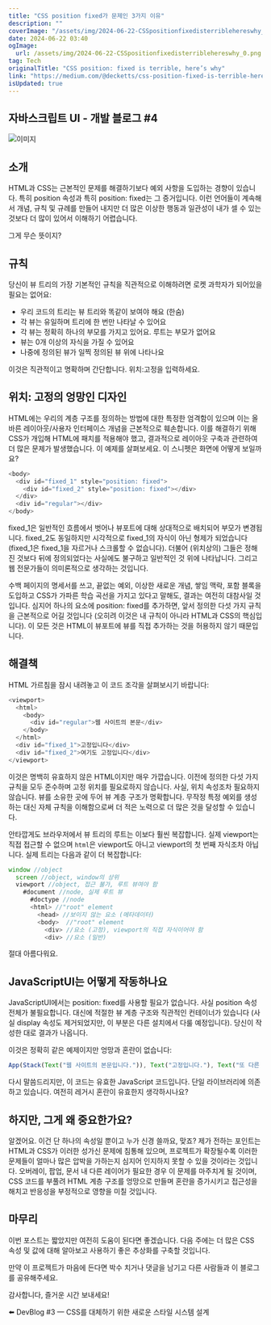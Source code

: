 ```yaml
---
title: "CSS position fixed가 문제인 3가지 이유"
description: ""
coverImage: "/assets/img/2024-06-22-CSSpositionfixedisterriblehereswhy_0.png"
date: 2024-06-22 03:40
ogImage:
  url: /assets/img/2024-06-22-CSSpositionfixedisterriblehereswhy_0.png
tag: Tech
originalTitle: "CSS position: fixed is terrible, here’s why"
link: "https://medium.com/@decketts/css-position-fixed-is-terrible-heres-why-a9b0a87bf154"
isUpdated: true
---
```


## 자바스크립트 UI - 개발 블로그 #4

![이미지](/assets/img/2024-06-22-CSSpositionfixedisterriblehereswhy_0.png)

## 소개

HTML과 CSS는 근본적인 문제를 해결하기보다 예외 사항을 도입하는 경향이 있습니다. 특히 position 속성과 특히 position: fixed는 그 증거입니다. 이런 언어들이 계속해서 개념, 규칙 및 규례를 만들어 내지만 더 많은 이상한 행동과 일관성이 내가 셀 수 있는 것보다 더 많이 있어서 이해하기 어렵습니다.

<!-- seedividend - 사각형 -->

<ins class="adsbygoogle"
     style="display:block"
     data-ad-client="ca-pub-4877378276818686"
     data-ad-slot="1898504329"
     data-ad-format="auto"
     data-full-width-responsive="true"></ins>

<script>
     (adsbygoogle = window.adsbygoogle || []).push({});
</script>

그게 무슨 뜻이지?

## 규칙

당신이 뷰 트리의 가장 기본적인 규칙을 직관적으로 이해하려면 로켓 과학자가 되어있을 필요는 없어요:

- 우리 코드의 트리는 뷰 트리와 똑같이 보여야 해요 (한숨)
- 각 뷰는 유일하며 트리에 한 번만 나타날 수 있어요
- 각 뷰는 정확히 하나의 부모를 가지고 있어요. 루트는 부모가 없어요
- 뷰는 0개 이상의 자식을 가질 수 있어요
- 나중에 정의된 뷰가 일찍 정의된 뷰 위에 나타나요

<!-- seedividend - 사각형 -->

<ins class="adsbygoogle"
     style="display:block"
     data-ad-client="ca-pub-4877378276818686"
     data-ad-slot="1898504329"
     data-ad-format="auto"
     data-full-width-responsive="true"></ins>

<script>
     (adsbygoogle = window.adsbygoogle || []).push({});
</script>

이것은 직관적이고 명확하며 간단합니다. 위치:고정을 입력하세요.

## 위치: 고정의 엉망인 디자인

HTML에는 우리의 계층 구조를 정의하는 방법에 대한 특정한 엄격함이 있으며 이는 올바른 레이아웃/사용자 인터페이스 개념을 근본적으로 훼손합니다. 이를 해결하기 위해 CSS가 개입해 HTML에 패치를 적용해야 했고, 결과적으로 레이아웃 구축과 관련하여 더 많은 문제가 발생했습니다. 이 예제를 살펴보세요. 이 스니펫은 화면에 어떻게 보일까요?

```js
<body>
  <div id="fixed_1" style="position: fixed">
    <div id="fixed_2" style="position: fixed"></div>
  </div>
  <div id="regular"></div>
</body>
```

<!-- seedividend - 사각형 -->

<ins class="adsbygoogle"
     style="display:block"
     data-ad-client="ca-pub-4877378276818686"
     data-ad-slot="1898504329"
     data-ad-format="auto"
     data-full-width-responsive="true"></ins>

<script>
     (adsbygoogle = window.adsbygoogle || []).push({});
</script>

fixed_1은 일반적인 흐름에서 벗어나 뷰포트에 대해 상대적으로 배치되어 부모가 변경됩니다. fixed_2도 동일하지만 시각적으로 fixed_1의 자식이 아닌 형제가 되었습니다 (fixed_1은 fixed_1을 자르거나 스크롤할 수 없습니다). 더불어 (위치상의) 그들은 정해진 것보다 뒤에 정의되었다는 사실에도 불구하고 일반적인 것 위에 나타납니다. 그리고 웹 전문가들이 의미론적으로 생각하는 것입니다.

수백 페이지의 명세서를 쓰고, 끝없는 예외, 이상한 새로운 개념, 쌓임 맥락, 포함 블록을 도입하고 CSS가 가파른 학습 곡선을 가지고 있다고 말해도, 결과는 여전히 대참사일 것입니다. 심지어 하나의 요소에 position: fixed를 추가하면, 앞서 정의한 다섯 가지 규칙을 근본적으로 어길 것입니다 (오히려 이것은 내 규칙이 아니라 HTML과 CSS의 핵심입니다). 이 모든 것은 HTML이 뷰포트에 뷰를 직접 추가하는 것을 허용하지 않기 때문입니다.

## 해결책

HTML 가르침을 잠시 내려놓고 이 코드 조각을 살펴보시기 바랍니다:

<!-- seedividend - 사각형 -->

<ins class="adsbygoogle"
     style="display:block"
     data-ad-client="ca-pub-4877378276818686"
     data-ad-slot="1898504329"
     data-ad-format="auto"
     data-full-width-responsive="true"></ins>

<script>
     (adsbygoogle = window.adsbygoogle || []).push({});
</script>

```js
<viewport>
  <html>
    <body>
      <div id="regular">웹 사이트의 본문</div>
    </body>
  </html>
  <div id="fixed_1">고정입니다</div>
  <div id="fixed_2">여기도 고정입니다</div>
</viewport>
```

이것은 명백히 유효하지 않은 HTML이지만 매우 가깝습니다. 이전에 정의한 다섯 가지 규칙을 모두 준수하며 고정 위치를 필요로하지 않습니다. 사실, 위치 속성조차 필요하지 않습니다. 뷰를 소유한 곳에 두어 뷰 계층 구조가 명확합니다. 무작정 특정 예외를 생성하는 대신 자체 규칙을 이해함으로써 더 적은 노력으로 더 많은 것을 달성할 수 있습니다.

안타깝게도 브라우저에서 뷰 트리의 루트는 이보다 훨씬 복잡합니다. 실제 viewport는 직접 접근할 수 없으며 `html`은 viewport도 아니고 viewport의 첫 번째 자식조차 아닙니다. 실제 트리는 다음과 같이 더 복잡합니다:

```js
window //object
  screen //object, window의 상위
  viewport //object, 접근 불가, 루트 뷰여야 함
    #document //node, 실제 루트 뷰
      #doctype //node
      <html> //"root" element
        <head> //보이지 않는 요소 (메타데이터)
        <body>  //"root" element
          <div> //요소 (고정), viewport의 직접 자식이어야 함
          <div> //요소 (일반)
```

<!-- seedividend - 사각형 -->

<ins class="adsbygoogle"
     style="display:block"
     data-ad-client="ca-pub-4877378276818686"
     data-ad-slot="1898504329"
     data-ad-format="auto"
     data-full-width-responsive="true"></ins>

<script>
     (adsbygoogle = window.adsbygoogle || []).push({});
</script>

절대 아름다워요.

## JavaScriptUI는 어떻게 작동하나요

JavaScriptUI에서는 position: fixed를 사용할 필요가 없습니다. 사실 position 속성 전체가 불필요합니다. 대신에 적절한 뷰 계층 구조와 직관적인 컨테이너가 있습니다 (사실 display 속성도 제거되었지만, 이 부분은 다른 설치에서 다룰 예정입니다). 당신이 작성한 대로 결과가 나옵니다.

이것은 정확히 같은 예제이지만 엉망과 혼란이 없습니다:

<!-- seedividend - 사각형 -->

<ins class="adsbygoogle"
     style="display:block"
     data-ad-client="ca-pub-4877378276818686"
     data-ad-slot="1898504329"
     data-ad-format="auto"
     data-full-width-responsive="true"></ins>

<script>
     (adsbygoogle = window.adsbygoogle || []).push({});
</script>

```js
App(Stack(Text("웹 사이트의 본문입니다.")), Text("고정입니다."), Text("또 다른 고정입니다."));
```

다시 말씀드리지만, 이 코드는 유효한 JavaScript 코드입니다. 단일 라이브러리에 의존하고 있습니다. 여전히 레거시 혼란이 유효한지 생각하시나요?

## 하지만, 그게 왜 중요한가요?

알겠어요. 이건 단 하나의 속성일 뿐이고 누가 신경 쓸까요, 맞죠? 제가 전하는 포인트는 HTML과 CSS가 이러한 성가신 문제에 침통해 있으며, 프로젝트가 확장될수록 이러한 문제들이 얼마나 많은 압박을 가하는지 심지어 인지하지 못할 수 있을 것이라는 것입니다. 오버레이, 팝업, 문서 내 다른 레이어가 필요한 경우 이 문제를 마주치게 될 것이며, CSS 코드를 부풀려 HTML 계층 구조를 엉망으로 만들며 혼란을 증가시키고 접근성을 해치고 반응성을 부정적으로 영향을 미칠 것입니다.

<!-- seedividend - 사각형 -->

<ins class="adsbygoogle"
     style="display:block"
     data-ad-client="ca-pub-4877378276818686"
     data-ad-slot="1898504329"
     data-ad-format="auto"
     data-full-width-responsive="true"></ins>

<script>
     (adsbygoogle = window.adsbygoogle || []).push({});
</script>

## 마무리

이번 포스트는 짧았지만 여전히 도움이 된다면 좋겠습니다. 다음 주에는 더 많은 CSS 속성 및 값에 대해 알아보고 사용하기 좋은 추상화를 구축할 것입니다.

만약 이 프로젝트가 마음에 든다면 박수 치거나 댓글을 남기고 다른 사람들과 이 블로그를 공유해주세요.

감사합니다, 즐거운 시간 보내세요!

<!-- seedividend - 사각형 -->

<ins class="adsbygoogle"
     style="display:block"
     data-ad-client="ca-pub-4877378276818686"
     data-ad-slot="1898504329"
     data-ad-format="auto"
     data-full-width-responsive="true"></ins>

<script>
     (adsbygoogle = window.adsbygoogle || []).push({});
</script>

⬅️ DevBlog #3 — CSS를 대체하기 위한 새로운 스타일 시스템 설계
